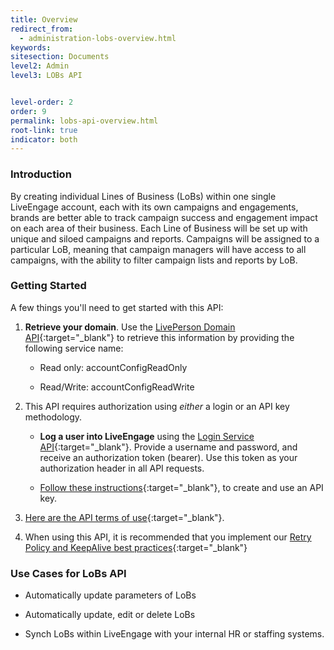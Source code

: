 ```yaml
---
title: Overview
redirect_from:
  - administration-lobs-overview.html
keywords:
sitesection: Documents
level2: Admin
level3: LOBs API


level-order: 2
order: 9
permalink: lobs-api-overview.html
root-link: true
indicator: both
---
```

### Introduction

By creating individual Lines of Business (LoBs) within one single LiveEngage account, each with its own campaigns and engagements, brands are better able to track campaign success and engagement impact on each area of their business. Each Line of Business will be set up with unique and siloed campaigns and reports.  Campaigns will be assigned to a particular LoB, meaning that campaign managers will have access to all campaigns, with the ability to filter campaign lists and reports by LoB.

### Getting Started

A few things you'll need to get started with this API:

1. **Retrieve your domain**. Use the [LivePerson Domain API](agent-domain-domain-api.html){:target="_blank"} to retrieve this information by providing the following service name:

	* Read only: accountConfigReadOnly

	* Read/Write: accountConfigReadWrite

2. This API requires authorization using _either_ a login or an API key methodology.

	* **Log a user into LiveEngage** using the [Login Service API](login-getting-started.html){:target="_blank"}. Provide a username and password, and receive an authorization token (bearer). Use this token as your authorization header in all API requests.

	* [Follow these instructions](guides-gettingstarted.html){:target="_blank"}, to create and use an API key.

3. [Here are the API terms of use](https://www.liveperson.com/policies/apitou){:target="_blank"}.

4. When using this API, it is recommended that you implement our [Retry Policy and KeepAlive best practices](guides-retry-policy.html){:target="_blank"}

### Use Cases for LoBs API

* Automatically update parameters of LoBs

* Automatically update, edit or delete LoBs

* Synch LoBs within LiveEngage with your internal HR or staffing systems.
